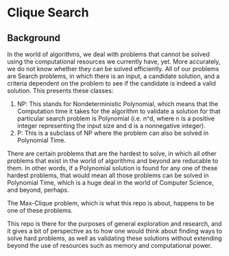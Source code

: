 # Clique Search

## Background

In the world of algorithms, we deal with problems that cannot be solved using the computational resources we currently have, yet. More accurately, we do not know whether they can be solved efficiently. All of our problems are Search problems, in which there is an input, a candidate solution, and a criteria dependent on the problem to see if the candidate is indeed a valid solution. This presents these classes:
1. NP: This stands for Nondeterministic Polynomial, which means that the Computation time it takes for the algorithm to validate a solution for that particular search problem is Polynomial (i.e. n^d, where n is a positive integer representing the input size and d is a nonnegative integer).
2. P: This is a subclass of NP where the problem can also be solved in Polynomial Time.

There are certain problems that are the hardest to solve, in which all other problems that exist in the world of algorithms and beyond are reducable to them. In other words, if a Polynomial solution is found for any one of these hardest problems, that would mean all those problems can be solved in Polynomial Time, which is a huge deal in the world of Computer Science, and beyond, perhaps.

The Max-Clique problem, which is what this repo is about, happens to be one of these problems.

This repo is there for the purposes of general exploration and research, and it gives a bit of perspective as to how one would think about finding ways to solve hard problems, as well as validating these solutions without extending beyond the use of resources such as memory and computational power.
